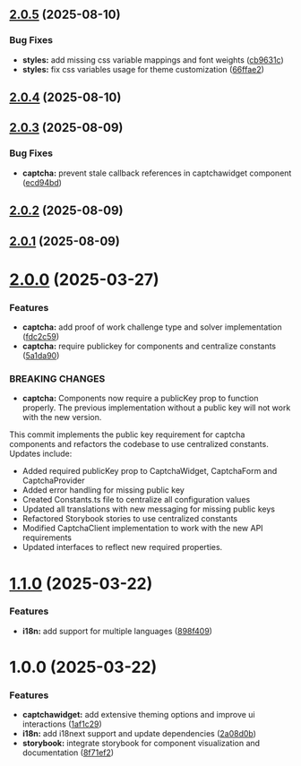 ## [2.0.5](https://github.com/ElsiKora/X-Captcha-React/compare/v2.0.4...v2.0.5) (2025-08-10)


### Bug Fixes

* **styles:** add missing css variable mappings and font weights ([cb9631c](https://github.com/ElsiKora/X-Captcha-React/commit/cb9631c2b02b664ef616ea96bd6ec766220d2aae))
* **styles:** fix css variables usage for theme customization ([66ffae2](https://github.com/ElsiKora/X-Captcha-React/commit/66ffae2bb690897b071c29ce4bdd60471bc2f9cf))

## [2.0.4](https://github.com/ElsiKora/X-Captcha-React/compare/v2.0.3...v2.0.4) (2025-08-10)

## [2.0.3](https://github.com/ElsiKora/X-Captcha-React/compare/v2.0.2...v2.0.3) (2025-08-09)


### Bug Fixes

* **captcha:** prevent stale callback references in captchawidget component ([ecd94bd](https://github.com/ElsiKora/X-Captcha-React/commit/ecd94bd9e8f811ab92350effbed31b7277fde22c))

## [2.0.2](https://github.com/ElsiKora/X-Captcha-React/compare/v2.0.1...v2.0.2) (2025-08-09)

## [2.0.1](https://github.com/ElsiKora/X-Captcha-React/compare/v2.0.0...v2.0.1) (2025-08-09)

# [2.0.0](https://github.com/ElsiKora/X-Captcha-React/compare/v1.1.0...v2.0.0) (2025-03-27)


### Features

* **captcha:** add proof of work challenge type and solver implementation ([fdc2c59](https://github.com/ElsiKora/X-Captcha-React/commit/fdc2c59285835111f39aa9ba38135267784a467f))
* **captcha:** require publickey for components and centralize constants ([5a1da90](https://github.com/ElsiKora/X-Captcha-React/commit/5a1da90b6f2d68df7fc8d81c5135004abd4caf3d))


### BREAKING CHANGES

* **captcha:** Components now require a publicKey prop to function properly. The previous
implementation without a public key will not work with the new version.

This commit implements the public key requirement for captcha components and refactors the
codebase to use centralized constants. Updates include:

- Added required publicKey prop to CaptchaWidget, CaptchaForm and CaptchaProvider
- Added error handling for missing public key
- Created Constants.ts file to centralize all configuration values
- Updated all translations with new messaging for missing public keys
- Refactored Storybook stories to use centralized constants
- Modified CaptchaClient implementation to work with the new API requirements
- Updated interfaces to reflect new required properties.

# [1.1.0](https://github.com/ElsiKora/X-Captcha-React/compare/v1.0.0...v1.1.0) (2025-03-22)


### Features

* **i18n:** add support for multiple languages ([898f409](https://github.com/ElsiKora/X-Captcha-React/commit/898f409523d5ee1beb838d08ebefd1d92cddc7c1))

# 1.0.0 (2025-03-22)


### Features

* **captchawidget:** add extensive theming options and improve ui interactions ([1af1c29](https://github.com/ElsiKora/X-Captcha-React/commit/1af1c29627e6990e433e6044ce2853d12707fc05))
* **i18n:** add i18next support and update dependencies ([2a08d0b](https://github.com/ElsiKora/X-Captcha-React/commit/2a08d0bb4be6602750ca5ebe3f93998f850583de))
* **storybook:** integrate storybook for component visualization and documentation ([8f71ef2](https://github.com/ElsiKora/X-Captcha-React/commit/8f71ef2e978ab75711e780744a51fab319517736))

